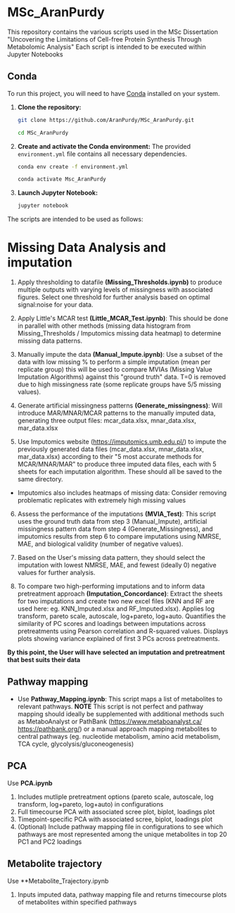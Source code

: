 # MSc_AranPurdy
This repository contains the various scripts used in the MSc Dissertation "Uncovering the Limitations of Cell-free Protein Synthesis Through Metabolomic Analysis"
Each script is intended to be executed within Jupyter Notebooks

## Conda 
To run this project, you will need to have [Conda](https://www.anaconda.com/products/distribution) installed on your system.

1.  **Clone the repository:**
    ```bash
    git clone https://github.com/AranPurdy/MSc_AranPurdy.git
    ```
    ```bash
    cd MSc_AranPurdy
    ```

2.  **Create and activate the Conda environment:**
    The provided `environment.yml` file contains all necessary dependencies.
    ```bash
    conda env create -f environment.yml
    ```
    ```bash
    conda activate Msc_AranPurdy
    ```

3.  **Launch Jupyter Notebook:**
    ```bash
    jupyter notebook
    ```

The scripts are intended to be used as follows: 

# Missing Data Analysis and imputation
1. Apply thresholding to datafile **(Missing_Thresholds.ipynb)** to produce multiple outputs with varying levels of missingness with associated figures. Select one threshold for further analysis based on optimal signal:noise for your data.

2. Apply Little's MCAR test **(Little_MCAR_Test.ipynb)**: This should be done in parallel with other methods (missing data histogram from Missing_Thresholds / Imputomics missing data heatmap) to determine missing data patterns.

3. Manually impute the data **(Manual_Impute.ipynb)**: Use a subset of the data with low missing % to perform a simple imputation (mean per replicate group) this will be used to compare MVIAs (Missing Value Imputation Algorithms) against this "ground truth" data. T=0 is removed due to high missingness rate (some replicate groups have 5/5 missing values).

4. Generate artificial missingness patterns **(Generate_missingness)**: Will introduce MAR/MNAR/MCAR patterns to the manually imputed data, generating three output files: mcar_data.xlsx, mnar_data.xlsx, mar_data.xlsx

5. Use Imputomics website (https://imputomics.umb.edu.pl/) to impute the previously generated data files (mcar_data.xlsx, mnar_data.xlsx, mar_data.xlsx) according to their "5 most accurate methods for MCAR/MNAR/MAR" to produce three imputed data files, each with 5 sheets for each imputation algorithm. These should all be saved to the same directory.
- Imputomics also includes heatmaps of missing data: Consider removing problematic replicates with extremely high missing values 

6. Assess the performance of the imputations **(MVIA_Test)**: This script uses the ground truth data from step 3 (Manual_Impute), artificial missingness pattern data from step 4 (Generate_Missingness), and imputomics results from step 6 to compare imputations using NMRSE, MAE, and biological validity (number of negative values).

7. Based on the User's missing data pattern, they should select the imputation with lowest NMRSE, MAE, and fewest (ideally 0) negative values for further analysis. 

8. To compare two high-performing imputations and to inform data pretreatment approach **(Imputation_Concordance)**: Extract the sheets for two imputations and create two new excel files (KNN and RF are used here: eg. KNN_Imputed.xlsx and RF_Imputed.xlsx). Applies log transform, pareto scale, autoscale, log+pareto, log+auto. Quantifies the similarity of PC scores and loadings between imputations across pretreatments using Pearson correlation and R-squared values. Displays plots showing variance explained of first 3 PCs across pretreatments.  

**By this point, the User will have selected an imputation and pretreatment that best suits their data**

## Pathway mapping 
- Use **Pathway_Mapping.ipynb**: This script maps a list of metabolites to relevant pathways. **NOTE** This script is not perfect and pathway mapping should ideally be supplemented with additional methods such as MetaboAnalyst or PathBank (https://www.metaboanalyst.ca/ https://pathbank.org/) or a manual approach mapping metabolites to central pathways (eg. nucleotide metabolism, amino acid metabolism, TCA cycle, glycolysis/gluconeogenesis) 

## PCA 
Use **PCA.ipynb**
1. Includes mutliple pretreatment options (pareto scale, autoscale, log transform, log+pareto, log+auto) in configurations 
2. Full timecourse PCA with associated scree plot, biplot, loadings plot
3. Timepoint-specific PCA with associated scree, biplot, loadings plot
4. (Optional) Include pathway mapping file in configurations to see which pathways are most represented among the unique metabolites in top 20 PC1 and PC2 loadings 

## Metabolite trajectory 
Use **Metabolite_Trajectory.ipynb 
1. Inputs imputed data, pathway mapping file and returns timecourse plots of metabolites within specified pathways 

